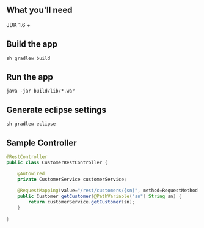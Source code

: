## What you'll need
JDK 1.6 +

## Build the app
```
sh gradlew build
```

## Run the app
```
java -jar build/lib/*.war
```

## Generate eclipse settings
```
sh gradlew eclipse
```

## Sample Controller
```java
@RestController
public class CustomerRestController {

	@Autowired
	private CustomerService customerService;
	
	@RequestMapping(value="/rest/customers/{sn}", method=RequestMethod.GET)
	public Customer getCustomer(@PathVariable("sn") String sn) {
		return customerService.getCustomer(sn);
	}
	
}
```
